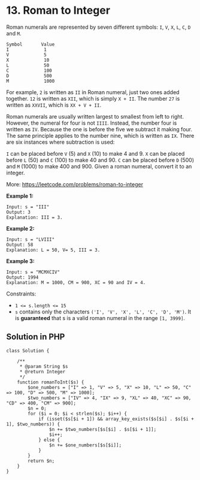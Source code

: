 # 13. Roman to Integer

Roman numerals are represented by seven different symbols: `I`, `V`, `X`, `L`, `C`, `D` and `M`.
```
Symbol       Value
I             1
V             5
X             10
L             50
C             100
D             500
M             1000
```
For example, `2` is written as `II` in Roman numeral, just two ones added together. `12` is written as `XII`, which is simply `X + II`. The number `27` is written as `XXVII`, which is `XX + V + II`.

Roman numerals are usually written largest to smallest from left to right. However, the numeral for four is not `IIII`. Instead, the number four is written as `IV`. Because the one is before the five we subtract it making four. The same principle applies to the number nine, which is written as `IX`. There are six instances where subtraction is used:

`I` can be placed before `V` (5) and `X` (10) to make 4 and 9. 
`X` can be placed before `L` (50) and `C` (100) to make 40 and 90. 
`C` can be placed before `D` (500) and `M` (1000) to make 400 and 900.
Given a roman numeral, convert it to an integer.

More: https://leetcode.com/problems/roman-to-integer

**Example 1:**
```
Input: s = "III"
Output: 3
Explanation: III = 3.
```
**Example 2:**
```
Input: s = "LVIII"
Output: 58
Explanation: L = 50, V= 5, III = 3.
```
**Example 3:**
```
Input: s = "MCMXCIV"
Output: 1994
Explanation: M = 1000, CM = 900, XC = 90 and IV = 4.
```

Constraints:

- `1 <= s.length <= 15`
- `s` contains only the characters `('I', 'V', 'X', 'L', 'C', 'D', 'M')`.
It is **guaranteed** that s is a valid roman numeral in the range `[1, 3999]`.

## Solution in PHP


```
class Solution {

    /**
     * @param String $s
     * @return Integer
     */
    function romanToInt($s) {
        $one_numbers = ["I" => 1, "V" => 5, "X" => 10, "L" => 50, "C" => 100, "D" => 500, "M" => 1000];
        $two_numbers = ["IV" => 4, "IX" => 9, "XL" => 40, "XC" => 90, "CD" => 400, "CM" => 900];
        $n = 0;
        for ($i = 0; $i < strlen($s); $i++) {
            if (isset($s[$i + 1]) && array_key_exists($s[$i] . $s[$i + 1], $two_numbers)) {
                $n += $two_numbers[$s[$i] . $s[$i + 1]];
                $i++;
            } else {
                $n += $one_numbers[$s[$i]];
            }
        }
        return $n;
    }
}
```


